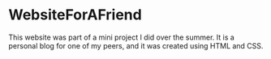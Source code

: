 # WebsiteForAFriend
This website was part of a mini project I did over the summer. It is a personal blog for one of my peers, and it was created using HTML and CSS.

